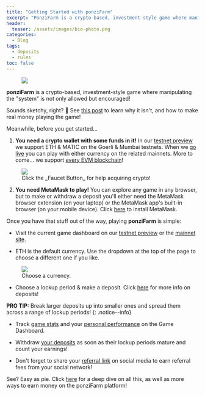```yaml
---
title: "Getting Started with ponziFarm"
excerpt: "PonziFarm is a crypto-based, investment-style game where manipulating the 'system' is not only allowed but encouraged! Here's how to get started!"
header:
  teaser: /assets/images/bio-photo.png
categories:
  - Blog
tags:
  - deposits
  - rules
toc: false
---
```


<figure class="align-left" style="margin-top: 10px; margin-bottom: 10px; width: 150px;">
    <img src="{{ site.url }}{{ site.baseurl }}/assets/images/bio-photo.png">
</figure>

**ponziFarm** is a crypto-based, investment-style game where manipulating the "system" is not only allowed but encouraged! 

Sounds sketchy, right? 🤣 See [this post](/blog/making-money-with-ponzifarm) to learn why it isn't, and how to make real money playing the game!

Meanwhile, before you get started...

1. **You need a crypto wallet with some funds in it!** In our [testnet preview](https://preview.ponzifarm.com) we support ETH & MATIC on the Goerli & Mumbai testnets. When we [go live](https://ponzifarm.com) you can play with either currency on the related mainnets. More to come... we support [every EVM blockchain](https://coinguides.org/evm-blockchains-add-evm-network/)!

<figure>
    <img src="{{ site.url }}{{ site.baseurl }}/assets/images/faucet-button.png" class="shadow">
    <figcaption>Click the _Faucet Button_ for help acquiring crypto!</figcaption>
</figure>

2. **You need MetaMask to play!** You can explore any game in any browser, but to make or withdraw a deposit you'll either need the MetaMask browser extension (on your laptop) or the MetaMask app's built-in browser (on your mobile device). Click [here](https://metamask.io/download/) to install MetaMask. 

Once you have that stuff out of the way, playing **ponziFarm** is simple:

* Visit the current game dashboard on our [testnet preview](https://preview.ponzifarm.com) or the [mainnet site](https://ponzifarm.com).

* ETH is the default currency. Use the dropdown at the top of the page to choose a different one if you like.

<figure>
    <img src="{{ site.url }}{{ site.baseurl }}/assets/images/choose-a-currency.png" class="shadow">
    <figcaption>Choose a currency.</figcaption>
</figure>

* Choose a lockup period & make a deposit. Click [here](/blog/deposits) for more info on deposits!

**PRO TIP:** Break larger deposits up into smaller ones and spread them across a range of lockup periods!
{: .notice--info}

* Track [game stats](/blog/game-summary) and your [personal performance](/blog/player-summary) on the Game Dashboard.

* Withdraw [your deposits](/blog/deposit-summary) as soon as their lockup periods mature and count your earnings!

* Don't forget to share your [referral link](/blog/referrals) on social media to earn referral fees from your social network!

See? Easy as pie. Click [here](/blog/making-money-with-ponzifarm) for a deep dive on all this, as well as more ways to earn money on the ponziFarm platform!